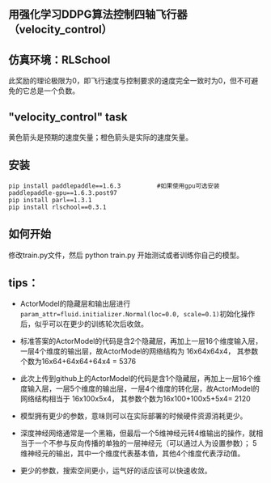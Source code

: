 ## 用强化学习DDPG算法控制四轴飞行器（velocity_control）

## 仿真环境：RLSchool

此奖励的理论极限为0，即飞行速度与控制要求的速度完全一致时为0，但不可避免的它总是一个负数。

## "velocity_control" task

黄色箭头是预期的速度矢量；橙色箭头是实际的速度矢量。


 
## 安装

`pip install paddlepaddle==1.6.3          #如果使用gpu可选安装paddlepaddle-gpu==1.6.3.post97`\
`pip install parl==1.3.1`\
`pip install rlschool==0.3.1`

## 如何开始

 修改train.py文件，然后 python train.py  开始测试或者训练你自己的模型。
 

## tips：

* ActorModel的隐藏层和输出层进行`param_attr=fluid.initializer.Normal(loc=0.0, scale=0.1)`初始化操作后，似乎可以在更少的训练轮次后收敛。

* 标准答案的ActorModel的代码是含2个隐藏层，再加上一层16个维度输入层，一层4个维度的输出层，故ActorModel的网络结构为 16x64x64x4，
 其参数个数为16x64+64x64+64x4 = 5376
 
* 此次上传到github上的ActorModel的代码是含1个隐藏层，再加上一层16个维度输入层，一层5个维度的输出层，一层4个维度的转化层，故ActorModel的网络结构相当于 16x100x5x4，
 其参数个数为16x100+100x5+5x4= 2120
 
* 模型拥有更少的参数，意味则可以在实际部署的时候硬件资源消耗更少。

* 深度神经网络通常是一个黑箱，但最后一个5维神经元转4维输出的操作，就相当于一个不参与反向传播的单独的一层神经元（可以通过人为设置参数）；
  5维神经元的输出，其中一个维度代表基本值，其他4个维度代表浮动值。

* 更少的参数，搜索空间更小，运气好的话应该可以快速收敛。
      
       
